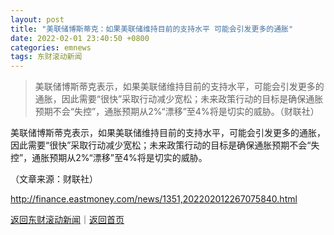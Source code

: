 ```yaml
---
layout: post
title: "美联储博斯蒂克：如果美联储维持目前的支持水平 可能会引发更多的通胀"
date: 2022-02-01 23:40:50 +0800
categories: emnews
tags: 东财滚动新闻
---
```

> 美联储博斯蒂克表示，如果美联储维持目前的支持水平，可能会引发更多的通胀，因此需要“很快”采取行动减少宽松；未来政策行动的目标是确保通胀预期不会“失控”，通胀预期从2%“漂移”至4%将是切实的威胁。（财联社）

<p>美联储博斯蒂克表示，如果美联储维持目前的支持水平，可能会引发更多的通胀，因此需要“很快”采取行动减少宽松；未来政策行动的目标是确保通胀预期不会“失控”，通胀预期从2%“漂移”至4%将是切实的威胁。</p><p class="em_media">（文章来源：财联社）</p>

<http://finance.eastmoney.com/news/1351,202202012267075840.html>

[返回东财滚动新闻](//finews.withounder.com/emnews/)｜[返回首页](//finews.withounder.com/)